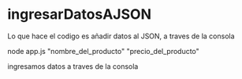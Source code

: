 # ingresarDatosAJSON
Lo que hace el codigo es añadir datos al JSON, a traves de la consola

node app.js "nombre_del_producto" "precio_del_producto"


ingresamos datos a traves de la consola
